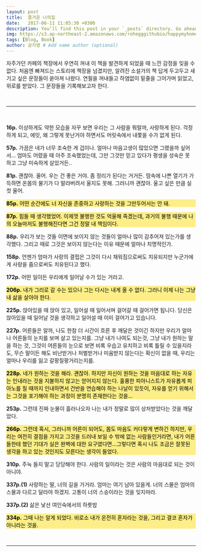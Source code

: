 ```yaml
---
layout: post
title:  즐거운 나의집
date:   2017-06-11 11:05:30 +0300
description: You’ll find this post in your `_posts` directory. Go ahead and edit it and re-build the site to see your changes. # Add post description (optional)
img: https://s3.ap-northeast-2.amazonaws.com/rohegggithubio/happymyhome.jpg # Add image post (optional)
tags: [Blog, Book]
author: 공지영 # Add name author (optional)
---
```


자주가던 카페의 책장에서 우연히 꺼내 이 책을 발견하게 되었을 때 느낀 감정을 잊을 수 없다. 처음엔 빠져드는 스토리에 책장을 넘겼지만, 알려진 소설가의 책 답게 두고두고 새기고 싶은 문장들이 쏟아져 나왔다. 연필을 꺼내들고 하염없이 밑줄을 그어가며 읽었고, 위로를 받았다. 그 문장들을 기록해보고자 한다.

<br>

------
<br>

**16p.** 이상하게도 약한 모습을 자꾸 보면 우리는 그 사람을 뭐랄까, 사랑하게 된다. 걱정하게 되고, 에잇, 왜 그렇게 못난거야 하면서도 머릿속에서 내쫓을 수가 없게 된다.

**57p.** 가끔은 네가 너무 조숙한 게 겁이나. 얼마나 마음고생이 많았으면 그랬을까 싶어서... 엄마도 어렸을 때 아주 조숙했었는데, 그만 그것만 믿고 있다가 평생을 성숙은 못 하고 그냥 미숙하게 살았거든..

**81p.** 괜찮아. 울어. 우는 건 좋은 거야. 좀 정리가 된다는 거거든. 맘속에 나쁜 열기가 가득하면 온몸의 물기가 다 말라버려서 울지도 못해. 그러니까 괜찮아. 울고 싶은 만큼 실컷 울어.

<p style="color: #000000; background-color: #fdee87"> <b>85p.</b> 어떤 순간에도 너 자신을 존중하고 사랑하는 것을 그만두어서는 안 돼.</p>

<p style="color: #000000; background-color: #fdee87">
<b>87p.</b> 힘들 때 생각했었어. 이제껏 불행한 것도 억울해 죽겠는데, 과거의 불행 때문에 나의 오늘마저도 불행해진다면 그건 정말 내 책임이다.</p>

**88p.** 우리가 보는 것들 이면에 보이지 않는 것들이 얼마나 많이 감추어져 있는가를 생각했다. 그리고 때로 그것은 보이지 않는다는 이유 때문에 얼마나 치명적인가.

**158p.** 언젠가 엄마가 사랑의 결핍은 그것이 다시 채워짐으로써도 치유되지만 누군가에게 사랑을 줌으로써도 치유된다고 했다.

**172p.** 어떤 일이든 우리에게 일어날 수가 있는 거라고.

<p style="color: #000000; background-color: #fdee87"> <b> 206p.</b> 내가 그리로 갈 수는 있으나 그는 다시는 내게 올 수 없다. 그러니 이제 나는 그냥 내 삶을 살아야 한다.</p>

**225p.** 앉아있을 때 앉아 있고, 일어설 때 일어서며 걸어갈 때 걸어가면 됩니다. 당신은 앉아있을 때 일어날 것을 생각하고 일어설 때 이미 걸어가고 있습니다.

**227p.** 어른들은 알까, 나도 한참 더 시간이 흐른 후 깨달은 것이긴 하지만 우리가 얼마나 어른들의 눈치를 보며 살고 있는지를. 그냥 내가 나여도 되는것, 그냥 내가 원하는 말을 하는 것, 그것이 어른들의 눈으로 보면 비록 우습고 유치하고 비록 틀릴 수 있을지라도, 무슨 말이든 해도 비난받거나 처벌받거나 미움받지 않는다는 확신이 없을 때, 우리는 얼마나 우리를 잃고 갈팡질팡거리는지를.

<p style="color: #000000; background-color: #fdee87"> <b> 228p.</b> 네가 원하는 것을 해라. 괜찮아. 하지만 자신이 원하는 것을 마음대로 하는 자유는 인내라는 것을 지불하지 않고는 얻어지지 않는다. 훌륭한 피아니스트가 자유롭게 피아노를 칠 때까지 인내하면서 건반을 연습해야 하는 나날이 있듯이, 자유를 얻기 위해서는 그것을 포기해야 하는 과정이 분명히 존재한다는 것을...</p>

**253p.** 그런데 진짜 눈물이 흘러나오자 나는 내가 정말로 많이 상처받았다는 것을 깨달았다.

<p style="color: #000000; background-color: #fdee87"><b>266p.</b> 그런데 혹시, 그러니까 어른이 되어도, 몸도 마음도 커다랗게 변하긴 하지만, 우리는 여전히 결점을 가지고 그것을 드러내 보일 수 밖에 없는 사람들인거라면, 내가 어른들한테 했던 기대가 실은 완벽에 대한 요구였다면...그렇다면 혹시 나도 조금은 잘못된 생각을 하고 있는 것인지도 모른다는 생각이 들었다.</p>

**310p.** 주눅 들지 말고 당당해야 한다. 사람의 일이라는 것은 사람의 마음대로 되는 것이 아니야.

**337p.(1)** 사랑하는 딸, 너의 길을 가거라. 엄마는 여기 남아 있을게. 너의 스물은 엄마의 스물과 다르고 달라야 하겠지. 고통이 너의 스승이라는 것을 잊지마라.

**337p.(2)** 삶은 낯선 여인숙에서의 하룻밤

<p style="color: #000000; background-color: #fdee87"><b> 334p.</b> 그때 나는 알게 되었다. 비로소 내가 온전히 혼자라는 것을, 그리고 결코 혼자가 아니라는 것을.</p>

<br>

---

